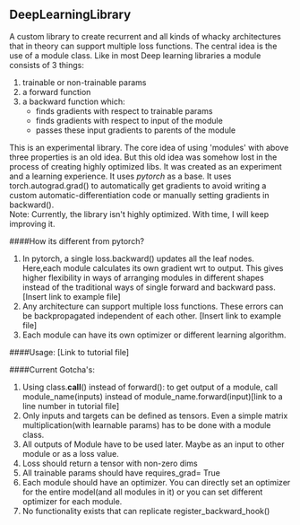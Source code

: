 ## DeepLearningLibrary

A custom library to create recurrent and all kinds of whacky architectures that in theory can support multiple loss functions.
The central idea is the use of a module class. Like in most Deep learning libraries a module consists of 3 things:
1. trainable or non-trainable params
2. a forward function
3. a backward function which:
    * finds gradients with respect to trainable params
    * finds gradients with respect to input of the module
    * passes these input gradients to parents of the module

This is an experimental library. The core idea of using 'modules' with above three properties is an old idea. But this old idea was somehow lost in the process of creating highly optimized libs.
It was created as an experiment and a learning experience. It uses *pytorch* as a base. It uses torch.autograd.grad() to automatically get gradients to avoid writing a custom automatic-differentiation code or manually setting gradients in backward(). </br>
Note: Currently, the library isn't highly optimized. With time, I will keep improving it. 

####How its different from pytorch?
1. In pytorch, a single loss.backward() updates all the leaf nodes. Here,each module calculates its own gradient wrt to output. This gives higher flexibility in ways of arranging modules in different shapes instead of the traditional ways of single forward and backward pass.[Insert link to example file]
2. Any architecture can support multiple loss functions. These errors can be backpropagated independent of each other. [Insert link to example file]
3. Each module can have its own optimizer or different learning algorithm.

####Usage:
[Link to tutorial file]

####Current Gotcha's:
1. Using class.__call__() instead of forward(): to get output of a module, call module_name(inputs) instead of module_name.forward(input)[link to a line number in tutorial file]
2. Only inputs and targets can be defined as tensors. Even a simple matrix multiplication(with learnable params) has to be done with a module class.
3. All outputs of Module have to be used later. Maybe as an input to other module or as a loss value.
4. Loss should return a tensor with non-zero dims 
5. All trainable params should have requires_grad= True
6. Each module should have an optimizer. You can directly set an optimizer for the entire model(and all modules in it) or you can set different optimizer for each module.
7. No functionality exists that can replicate register_backward_hook()




